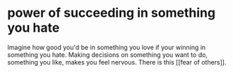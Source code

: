 # power of succeeding in something you hate

Imagine how good you'd be in something you love if your winning in something you hate. Making decisions on something you want to do, something you like, makes you feel nervous. There is this [[fear of others]].